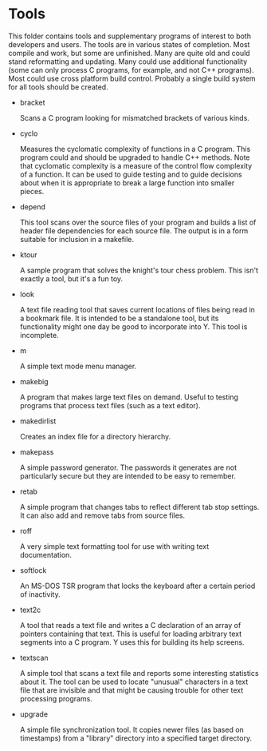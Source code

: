 
Tools
=====

This folder contains tools and supplementary programs of interest to both developers and users.
The tools are in various states of completion. Most compile and work, but some are unfinished.
Many are quite old and could stand reformatting and updating. Many could use additional
functionality (some can only process C programs, for example, and not C++ programs). Most could
use cross platform build control. Probably a single build system for all tools should be
created.

+   bracket

    Scans a C program looking for mismatched brackets of various kinds.

+   cyclo

    Measures the cyclomatic complexity of functions in a C program. This program could and
    should be upgraded to handle C++ methods. Note that cyclomatic complexity is a measure of
    the control flow complexity of a function. It can be used to guide testing and to guide
    decisions about when it is appropriate to break a large function into smaller pieces.

+   depend

    This tool scans over the source files of your program and builds a list of header file
    dependencies for each source file. The output is in a form suitable for inclusion in a
    makefile.

+   ktour

    A sample program that solves the knight's tour chess problem. This isn't exactly a tool, but
    it's a fun toy.

+   look

    A text file reading tool that saves current locations of files being read in a bookmark
    file. It is intended to be a standalone tool, but its functionality might one day be good to
    incorporate into Y. This tool is incomplete.

+   m

    A simple text mode menu manager.

+   makebig

    A program that makes large text files on demand. Useful to testing programs that process
    text files (such as a text editor).

+   makedirlist

    Creates an index file for a directory hierarchy.

+   makepass

    A simple password generator. The passwords it generates are not particularly secure but they
    are intended to be easy to remember.

+   retab

    A simple program that changes tabs to reflect different tab stop settings. It can also add
    and remove tabs from source files.

+   roff

    A very simple text formatting tool for use with writing text documentation.

+   softlock

    An MS-DOS TSR program that locks the keyboard after a certain period of inactivity.

+   text2c

    A tool that reads a text file and writes a C declaration of an array of pointers containing
    that text. This is useful for loading arbitrary text segments into a C program. Y uses this
    for building its help screens.

+   textscan

    A simple tool that scans a text file and reports some interesting statistics about it. The
    tool can be used to locate "unusual" characters in a text file that are invisible and that
    might be causing trouble for other text processing programs.

+   upgrade

    A simple file synchronization tool. It copies newer files (as based on timestamps) from a
    "library" directory into a specified target directory.
